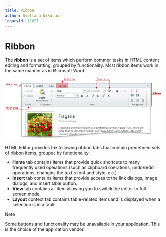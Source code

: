 ```yaml
---
title: Ribbon
author: Svetlana Nikulina
legacyId: 11827
---
```

# Ribbon
The **ribbon** is a set of items which perform common tasks in HTML content editing and formatting, grouped by functionality. Most ribbon items work in the same manner as in Microsoft Word.

![Ribbon](../../../images/img22844.png)

HTML Editor provides the following ribbon tabs that contain predefined sets of ribbon items, grouped by functionality.
* **Home** tab contains items that provide quick shortcuts to many frequently used operations (such as clipboard operations, undo/redo operations, changing the text's font and style, etc.)
* **Insert** tab contains items that provide access to the link dialogs, image dialogs, and insert table button.
* **View** tab contains an item allowing you to switch the editor to full-screen mode.
* **Layout** context tab contains table-related items and is displayed when a selection is in a table.

> [!NOTE]
> Some buttons and functionality may be unavailable in your application. This is the choice of the application vendor.